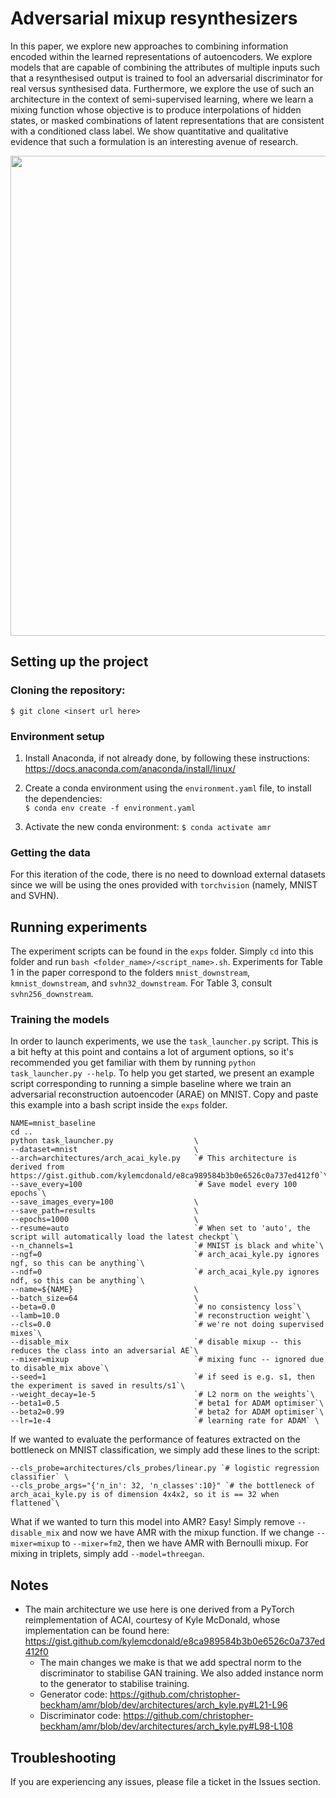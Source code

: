 # Adversarial mixup resynthesizers

In this paper, we explore new approaches to combining information encoded within the learned representations of autoencoders. We explore models that are capable of combining the attributes of multiple inputs such that a resynthesised output is trained to fool an adversarial discriminator for real versus synthesised data. Furthermore, we explore the use of such an architecture in the context of semi-supervised learning, where we learn a mixing function whose objective is to produce interpolations of hidden states, or masked combinations of latent representations that are consistent with a conditioned class label. We show quantitative and qualitative evidence that such a formulation is an interesting avenue of research.

<img src="https://github.com/christopher-beckham/amr/raw/dev/figures/model.png" width=768px />

## Setting up the project

### Cloning the repository:
`$ git clone <insert url here>`

### Environment setup

1. Install Anaconda, if not already done, by following these instructions:
https://docs.anaconda.com/anaconda/install/linux/  

2. Create a conda environment using the `environment.yaml` file, to install the dependencies:  
`$ conda env create -f environment.yaml`

3. Activate the new conda environment:
`$ conda activate amr`

### Getting the data

For this iteration of the code, there is no need to download external datasets since we will be using the ones provided with `torchvision` (namely, MNIST and SVHN).

## Running experiments

The experiment scripts can be found in the `exps` folder. Simply `cd` into this folder and run `bash <folder_name>/<script_name>.sh`. Experiments for Table 1
in the paper correspond to the folders `mnist_downstream`, `kmnist_downstream`, and `svhn32_downstream`. For Table 3, consult `svhn256_downstream`.

### Training the models

In order to launch experiments, we use the `task_launcher.py` script. This is a bit hefty at this point and contains a lot of argument options,
so it's recommended you get familiar with them by running `python task_launcher.py --help`. To help you get started, we present an example
script corresponding to running a simple baseline where we train an adversarial reconstruction autoencoder (ARAE) on MNIST. Copy and paste this
example into a bash script inside the `exps` folder.

```
NAME=mnist_baseline
cd ..
python task_launcher.py                  \
--dataset=mnist                          \
--arch=architectures/arch_acai_kyle.py   `# This architecture is derived from https://gist.github.com/kylemcdonald/e8ca989584b3b0e6526c0a737ed412f0`\
--save_every=100                         `# Save model every 100 epochs`\
--save_images_every=100                  \
--save_path=results                      \
--epochs=1000                            \
--resume=auto                            `# When set to 'auto', the script will automatically load the latest checkpt`\
--n_channels=1                           `# MNIST is black and white`\
--ngf=0                                  `# arch_acai_kyle.py ignores ngf, so this can be anything`\
--ndf=0                                  `# arch_acai_kyle.py ignores ndf, so this can be anything`\
--name=${NAME}                           \
--batch_size=64                          \
--beta=0.0                               `# no consistency loss`\
--lamb=10.0                              `# reconstruction weight`\
--cls=0.0                                `# we're not doing supervised mixes`\
--disable_mix                            `# disable mixup -- this reduces the class into an adversarial AE`\
--mixer=mixup                            `# mixing func -- ignored due to disable_mix above`\
--seed=1                                 `# if seed is e.g. s1, then the experiment is saved in results/s1`\
--weight_decay=1e-5                      `# L2 norm on the weights`\
--beta1=0.5                              `# beta1 for ADAM optimiser`\
--beta2=0.99                             `# beta2 for ADAM optimiser`\
--lr=1e-4                                `# learning rate for ADAM` \
```

If we wanted to evaluate the performance of features extracted on the bottleneck on MNIST classification, we simply add
these lines to the script:

```
--cls_probe=architectures/cls_probes/linear.py `# logistic regression classifier` \
--cls_probe_args="{'n_in': 32, 'n_classes':10}" `# the bottleneck of arch_acai_kyle.py is of dimension 4x4x2, so it is == 32 when flattened`\
```

What if we wanted to turn this model into AMR? Easy! Simply remove `--disable_mix` and now we have AMR with the mixup function. If we change
`--mixer=mixup` to `--mixer=fm2`, then we have AMR with Bernoulli mixup. For mixing in triplets, simply add `--model=threegan`.

## Notes

- The main architecture we use here is one derived from a PyTorch reimplementation of ACAI, courtesy of Kyle McDonald, whose implementation can be found here: https://gist.github.com/kylemcdonald/e8ca989584b3b0e6526c0a737ed412f0
  - The main changes we make is that we add spectral norm to the discriminator to stabilise GAN training. We also added instance norm to the generator to stabilise training.
  - Generator code: https://github.com/christopher-beckham/amr/blob/dev/architectures/arch_kyle.py#L21-L96
  - Discriminator code: https://github.com/christopher-beckham/amr/blob/dev/architectures/arch_kyle.py#L98-L108


## Troubleshooting

If you are experiencing any issues, please file a ticket in the Issues section.
